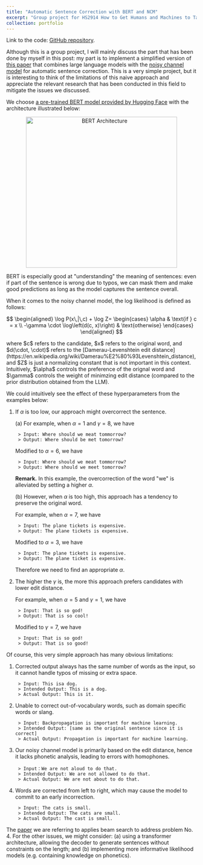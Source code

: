 ```yaml
---
title: "Automatic Sentence Correction with BERT and NCM"
excerpt: "Group project for HS2914 How to Get Humans and Machines to Talk to Each Other.<br/><img src='/images/bert_ncm.png'>"
collection: portfolio
---
```


Link to the code: [GitHub repository](https://github.com/hanyang-hu/HS2914-auto-correction-project).

Although this is a group project, I will mainly discuss the part that has been done by myself in this post: my part is to implement a simplified version of [this paper](https://aclanthology.org/W19-4420.pdf) that combines large language models with the [noisy channel model](https://web.stanford.edu/~jurafsky/slp3/B.pdf) for automatic sentence correction. This is a very simple project, but it is interesting to think of the limitations of this naive approach and appreciate the relevant research that has been conducted in this field to mitigate the issues we discussed. 

We choose [a pre-trained BERT model provided by Hugging Face](https://huggingface.co/docs/transformers/model_doc/bert) with the architecture illustrated below:
<p align="center">
    <img src="./bert.png" alt="BERT Architecture" width="400"/><br/>
</p>
BERT is especially good at "understanding" the meaning of sentences: even if part of the sentence is wrong due to typos, we can mask them and make good predictions as long as the model captures the sentence overall. 

When it comes to the noisy channel model, the log likelihood is defined as follows:
<p align="center">
$$
\begin{aligned}
\log P(x\,|\,c) + \log Z= 
\begin{cases} 
\alpha & \text{if } c = x \\ 
-\gamma \cdot \log\left(d(c, x)\right) & \text{otherwise}
\end{cases}
\end{aligned}
$$
</p>
where $c$ refers to the candidate, $x$ refers to the original word, and $d(\cdot, \cdot)$ refers to the [Damerau-Levenshtein edit distance](https://en.wikipedia.org/wiki/Damerau%E2%80%93Levenshtein_distance), and $Z$ is just a normalizing constant that is not important in this context. Intuitively, $\alpha$ controls the preference of the orignal word and $\gamma$ controls the weight of minimzing edit distance (compared to the prior distribution obtained from the LLM).

We could intuitively see the effect of these hyperparameters from the examples below: 

1. If $\alpha$ is too low, our approach might overcorrect the sentence.

    (a) For example, when $\alpha = 1$ and $\gamma = 8$, we have

        > Input: Where should we meat tommorrow?
        > Output: Where should be met tomorrow?

    Modified to $\alpha = 6$, we have 

        > Input: Where should we meat tommorrow?
        > Output: Where should we meet tomorrow?

    **Remark.** In this example, the overcorrection of the word "we" is alleviated by setting a higher $\alpha$. 

    (b) However, when $\alpha$ is too high, this approach has a tendency to preserve the original word.

    For example, when $\alpha = 7$, we have

        > Input: The plane tickets is expensive.
        > Output: The plane tickets is expensive.

    Modified to $\alpha = 3$, we have

        > Input: The plane tickets is expensive.
        > Output: The plane ticket is expensive.

    Therefore we need to find an appropriate $\alpha$.

2. The higher the $\gamma$ is, the more this approach prefers candidates with lower edit distance.

    For example, when $\alpha = 5$ and $\gamma = 1$, we have

        > Input: That is so god!
        > Output: That is so cool!

    Modified to $\gamma = 7$, we have

        > Input: That is so god!
        > Output: That is so good!

Of course, this very simple approach has many obvious limitations: 

1. Corrected output always has the same number of words as the input, so it cannot handle typos of missing or extra space.

        > Input: This isa dog.
        > Intended Output: This is a dog.
        > Actual Output: This is it.

2. Unable to correct out-of-vocabulary words, such as domain specific words or slang.

        > Input: Backpropagation is important for machine learning.
        > Intended Output: [same as the original sentence since it is correct]
        > Actual Output: Propagation is important for machine learning.

3. Our noisy channel model is primarily based on the edit distance, hence it lacks phonetic analysis, leading to errors with homophones.

        > Input：We are not aloud to do that.
        > Intended Output: We are not allowed to do that.
        > Actual Output: We are not about to do that.

4. Words are corrected from left to right, which may cause the model to commit to an early incorrection.

        > Input: The cats is small.
        > Intended Output: The cats are small.
        > Actual Output: The cast is small.

The [paper](https://aclanthology.org/W19-4420.pdf) we are referring to applies beam search to address problem No. 4. For the other issues, we might consider: (a) using a transformer architecture, allowing the decoder to generate sentences without constraints on the length; and (b) implementing more informative likelihood models (e.g. containing knowledge on phonetics).